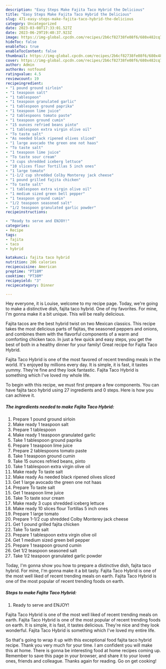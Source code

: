 ```yaml
---
description: "Easy Steps Make Fajita Taco Hybrid the Delicious"
title: "Easy Steps Make Fajita Taco Hybrid the Delicious"
slug: 471-easy-steps-make-fajita-taco-hybrid-the-delicious
category: Uncategorized
date: 2023-03-08T17:33:01.527Z
date: 2023-06-29T19:40:37.923Z
image: https://img-global.cpcdn.com/recipes/2b6cf82738fe08f6/680x482cq70/fajita-taco-hybrid-recipe-main-photo.jpg
hideToc: false
enableToc: true
enableTocContent: false
thumbnail: https://img-global.cpcdn.com/recipes/2b6cf82738fe08f6/680x482cq70/fajita-taco-hybrid-recipe-main-photo.jpg
cover: https://img-global.cpcdn.com/recipes/2b6cf82738fe08f6/680x482cq70/fajita-taco-hybrid-recipe-main-photo.jpg
author: Admin
authorAv: notfound
ratingvalue: 4.5
reviewcount: 19
recipeingredient:
- "1 pound ground sirloin"
- "1 teaspoon salt"
- "1 tablespoon"
- "1 teaspoon granulated garlic"
- "1 tablespoon ground paprika"
- "1 teaspoon lime juice"
- "2 tablespoons tomato paste"
- "1 teaspoon ground cumin"
- "15 ounces refried beans pinto"
- "1 tablespoon extra virgin olive oil"
- "To taste salt"
- "As needed black ripened olives sliced"
- "1 large avocado the green one not haas"
- "To taste salt"
- "1 teaspoon lime juice"
- "To taste sour cream"
- "3 cups shredded iceberg lettuce"
- "10 slices flour Tortillas 5 inch ones"
- "1 large tomato"
- "1-1/2 cup shredded Colby Monterey jack cheese"
- "1 pound grilled fajita chicken"
- "To taste salt"
- "1 tablespoon extra virgin olive oil"
- "1 medium sized green bell pepper"
- "1 teaspoon ground cumin"
- "1/2 teaspoon seasoned salt"
- "1/2 teaspoon granulated garlic powder"
recipeinstructions:

- "Ready to serve and ENJOY!"
categories:
- Recipe
tags:
- fajita
- taco
- hybrid

katakunci: fajita taco hybrid 
nutrition: 286 calories
recipecuisine: American
preptime: "PT18M"
cooktime: "PT38M"
recipeyield: "3"
recipecategory: Dinner

---
```



Hey everyone, it is Louise, welcome to my recipe page. Today, we're going to make a distinctive dish, fajita taco hybrid. One of my favorites. For mine, I'm gonna make it a bit unique. This will be really delicious.

Fajita tacos are the best hybrid twist on two Mexican classics. This recipe takes the most delicious parts of fajitas, the seasoned peppers and onions, and combines them with the flavorful components of a warm and comforting chicken taco. In just a few quick and easy steps, you get the best of both in a healthy dinner for your family! Great recipe for Fajita Taco Hybrid.

Fajita Taco Hybrid is one of the most favored of recent trending meals in the world. It's enjoyed by millions every day. It is simple, it is fast, it tastes yummy. They're fine and they look fantastic. Fajita Taco Hybrid is something which I've loved my whole life.


To begin with this recipe, we must first prepare a few components. You can have fajita taco hybrid using 27 ingredients and 0 steps. Here is how you can achieve it.

<!--inarticleads1-->

##### The ingredients needed to make Fajita Taco Hybrid:

1. Prepare 1 pound ground sirloin
1. Make ready 1 teaspoon salt
1. Prepare 1 tablespoon
1. Make ready 1 teaspoon granulated garlic
1. Take 1 tablespoon ground paprika
1. Prepare 1 teaspoon lime juice
1. Prepare 2 tablespoons tomato paste
1. Take 1 teaspoon ground cumin
1. Take 15 ounces refried beans, pinto
1. Take 1 tablespoon extra virgin olive oil
1. Make ready To taste salt
1. Make ready As needed black ripened olives sliced
1. Get 1 large avocado the green one not haas
1. Prepare To taste salt
1. Get 1 teaspoon lime juice
1. Take To taste sour cream
1. Make ready 3 cups shredded iceberg lettuce
1. Make ready 10 slices flour Tortillas 5 inch ones
1. Prepare 1 large tomato
1. Prepare 1-1/2 cup shredded Colby Monterey jack cheese
1. Get 1 pound grilled fajita chicken
1. Take To taste salt
1. Prepare 1 tablespoon extra virgin olive oil
1. Get 1 medium sized green bell pepper
1. Prepare 1 teaspoon ground cumin
1. Get 1/2 teaspoon seasoned salt
1. Take 1/2 teaspoon granulated garlic powder


Today, I&#39;m gonna show you how to prepare a distinctive dish, fajita taco hybrid. For mine, I&#39;m gonna make it a bit tasty. Fajita Taco Hybrid is one of the most well liked of recent trending meals on earth. Fajita Taco Hybrid is one of the most popular of recent trending foods on earth. 

<!--inarticleads2-->

##### Steps to make Fajita Taco Hybrid:


1. Ready to serve and ENJOY!

Fajita Taco Hybrid is one of the most well liked of recent trending meals on earth. Fajita Taco Hybrid is one of the most popular of recent trending foods on earth. It is simple, it is fast, it tastes delicious. They&#39;re nice and they look wonderful. Fajita Taco Hybrid is something which I&#39;ve loved my entire life. 

So that's going to wrap it up with this exceptional food fajita taco hybrid recipe. Thank you very much for your time. I am confident you will make this at home. There is gonna be interesting food at home recipes coming up. Remember to save this page in your browser, and share it to your loved ones, friends and colleague. Thanks again for reading. Go on get cooking!
